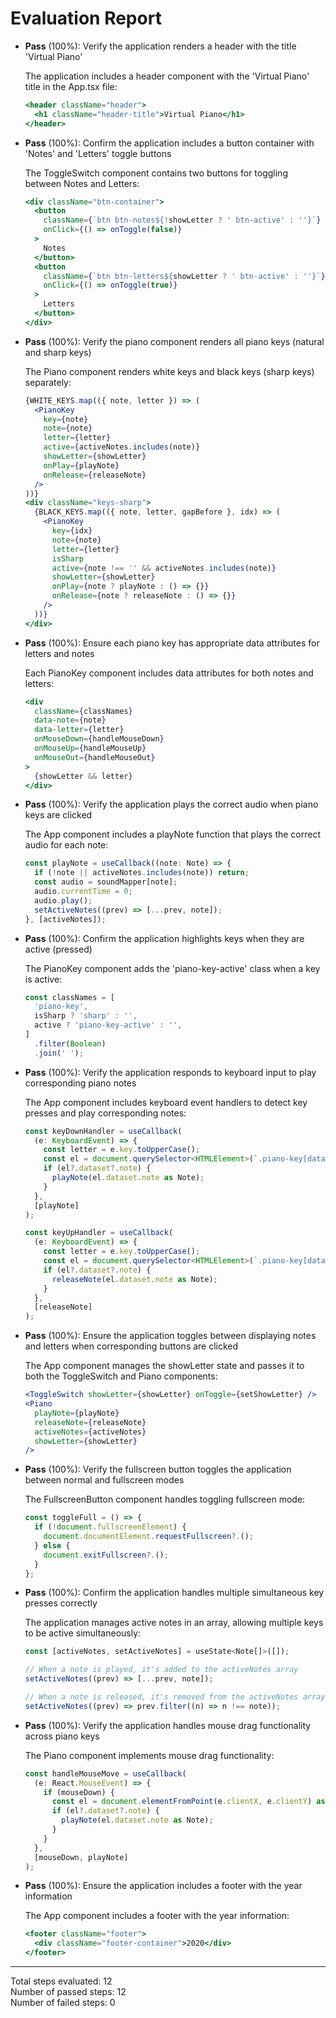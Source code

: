 # Evaluation Report

- **Pass** (100%): Verify the application renders a header with the title 'Virtual Piano'
  
  The application includes a header component with the 'Virtual Piano' title in the App.tsx file:
  ```jsx
  <header className="header">
    <h1 className="header-title">Virtual Piano</h1>
  </header>
  ```

- **Pass** (100%): Confirm the application includes a button container with 'Notes' and 'Letters' toggle buttons
  
  The ToggleSwitch component contains two buttons for toggling between Notes and Letters:
  ```jsx
  <div className="btn-container">
    <button
      className={`btn btn-notes${!showLetter ? ' btn-active' : ''}`}
      onClick={() => onToggle(false)}
    >
      Notes
    </button>
    <button
      className={`btn btn-letters${showLetter ? ' btn-active' : ''}`}
      onClick={() => onToggle(true)}
    >
      Letters
    </button>
  </div>
  ```

- **Pass** (100%): Verify the piano component renders all piano keys (natural and sharp keys)
  
  The Piano component renders white keys and black keys (sharp keys) separately:
  ```jsx
  {WHITE_KEYS.map(({ note, letter }) => (
    <PianoKey
      key={note}
      note={note}
      letter={letter}
      active={activeNotes.includes(note)}
      showLetter={showLetter}
      onPlay={playNote}
      onRelease={releaseNote}
    />
  ))}
  <div className="keys-sharp">
    {BLACK_KEYS.map(({ note, letter, gapBefore }, idx) => (
      <PianoKey
        key={idx}
        note={note}
        letter={letter}
        isSharp
        active={note !== '' && activeNotes.includes(note)}
        showLetter={showLetter}
        onPlay={note ? playNote : () => {}}
        onRelease={note ? releaseNote : () => {}}
      />
    ))}
  </div>
  ```

- **Pass** (100%): Ensure each piano key has appropriate data attributes for letters and notes
  
  Each PianoKey component includes data attributes for both notes and letters:
  ```jsx
  <div
    className={classNames}
    data-note={note}
    data-letter={letter}
    onMouseDown={handleMouseDown}
    onMouseUp={handleMouseUp}
    onMouseOut={handleMouseOut}
  >
    {showLetter && letter}
  </div>
  ```

- **Pass** (100%): Verify the application plays the correct audio when piano keys are clicked
  
  The App component includes a playNote function that plays the correct audio for each note:
  ```jsx
  const playNote = useCallback((note: Note) => {
    if (!note || activeNotes.includes(note)) return;
    const audio = soundMapper[note];
    audio.currentTime = 0;
    audio.play();
    setActiveNotes((prev) => [...prev, note]);
  }, [activeNotes]);
  ```

- **Pass** (100%): Confirm the application highlights keys when they are active (pressed)
  
  The PianoKey component adds the 'piano-key-active' class when a key is active:
  ```jsx
  const classNames = [
    'piano-key',
    isSharp ? 'sharp' : '',
    active ? 'piano-key-active' : '',
  ]
    .filter(Boolean)
    .join(' ');
  ```

- **Pass** (100%): Verify the application responds to keyboard input to play corresponding piano notes
  
  The App component includes keyboard event handlers to detect key presses and play corresponding notes:
  ```jsx
  const keyDownHandler = useCallback(
    (e: KeyboardEvent) => {
      const letter = e.key.toUpperCase();
      const el = document.querySelector<HTMLElement>(`.piano-key[data-letter="${letter}"]`);
      if (el?.dataset?.note) {
        playNote(el.dataset.note as Note);
      }
    },
    [playNote]
  );

  const keyUpHandler = useCallback(
    (e: KeyboardEvent) => {
      const letter = e.key.toUpperCase();
      const el = document.querySelector<HTMLElement>(`.piano-key[data-letter="${letter}"]`);
      if (el?.dataset?.note) {
        releaseNote(el.dataset.note as Note);
      }
    },
    [releaseNote]
  );
  ```

- **Pass** (100%): Ensure the application toggles between displaying notes and letters when corresponding buttons are clicked
  
  The App component manages the showLetter state and passes it to both the ToggleSwitch and Piano components:
  ```jsx
  <ToggleSwitch showLetter={showLetter} onToggle={setShowLetter} />
  <Piano
    playNote={playNote}
    releaseNote={releaseNote}
    activeNotes={activeNotes}
    showLetter={showLetter}
  />
  ```

- **Pass** (100%): Verify the fullscreen button toggles the application between normal and fullscreen modes
  
  The FullscreenButton component handles toggling fullscreen mode:
  ```jsx
  const toggleFull = () => {
    if (!document.fullscreenElement) {
      document.documentElement.requestFullscreen?.();
    } else {
      document.exitFullscreen?.();
    }
  };
  ```

- **Pass** (100%): Confirm the application handles multiple simultaneous key presses correctly
  
  The application manages active notes in an array, allowing multiple keys to be active simultaneously:
  ```jsx
  const [activeNotes, setActiveNotes] = useState<Note[]>([]);
  
  // When a note is played, it's added to the activeNotes array
  setActiveNotes((prev) => [...prev, note]);
  
  // When a note is released, it's removed from the activeNotes array
  setActiveNotes((prev) => prev.filter((n) => n !== note));
  ```

- **Pass** (100%): Verify the application handles mouse drag functionality across piano keys
  
  The Piano component implements mouse drag functionality:
  ```jsx
  const handleMouseMove = useCallback(
    (e: React.MouseEvent) => {
      if (mouseDown) {
        const el = document.elementFromPoint(e.clientX, e.clientY) as HTMLElement;
        if (el?.dataset?.note) {
          playNote(el.dataset.note as Note);
        }
      }
    },
    [mouseDown, playNote]
  );
  ```

- **Pass** (100%): Ensure the application includes a footer with the year information
  
  The App component includes a footer with the year information:
  ```jsx
  <footer className="footer">
    <div className="footer-container">2020</div>
  </footer>
  ```

---

Total steps evaluated: 12  
Number of passed steps: 12  
Number of failed steps: 0